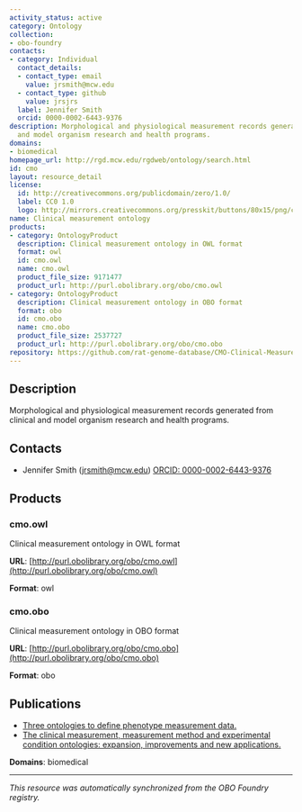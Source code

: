 ```yaml
---
activity_status: active
category: Ontology
collection:
- obo-foundry
contacts:
- category: Individual
  contact_details:
  - contact_type: email
    value: jrsmith@mcw.edu
  - contact_type: github
    value: jrsjrs
  label: Jennifer Smith
  orcid: 0000-0002-6443-9376
description: Morphological and physiological measurement records generated from clinical
  and model organism research and health programs.
domains:
- biomedical
homepage_url: http://rgd.mcw.edu/rgdweb/ontology/search.html
id: cmo
layout: resource_detail
license:
  id: http://creativecommons.org/publicdomain/zero/1.0/
  label: CC0 1.0
  logo: http://mirrors.creativecommons.org/presskit/buttons/80x15/png/cc-zero.png
name: Clinical measurement ontology
products:
- category: OntologyProduct
  description: Clinical measurement ontology in OWL format
  format: owl
  id: cmo.owl
  name: cmo.owl
  product_file_size: 9171477
  product_url: http://purl.obolibrary.org/obo/cmo.owl
- category: OntologyProduct
  description: Clinical measurement ontology in OBO format
  format: obo
  id: cmo.obo
  name: cmo.obo
  product_file_size: 2537727
  product_url: http://purl.obolibrary.org/obo/cmo.obo
repository: https://github.com/rat-genome-database/CMO-Clinical-Measurement-Ontology
---
```

## Description

Morphological and physiological measurement records generated from clinical and model organism research and health programs.

## Contacts

- Jennifer Smith (jrsmith@mcw.edu) [ORCID: 0000-0002-6443-9376](https://orcid.org/0000-0002-6443-9376)

## Products

### cmo.owl

Clinical measurement ontology in OWL format

**URL**: [http://purl.obolibrary.org/obo/cmo.owl](http://purl.obolibrary.org/obo/cmo.owl)

**Format**: owl

### cmo.obo

Clinical measurement ontology in OBO format

**URL**: [http://purl.obolibrary.org/obo/cmo.obo](http://purl.obolibrary.org/obo/cmo.obo)

**Format**: obo

## Publications

- [Three ontologies to define phenotype measurement data.](https://www.ncbi.nlm.nih.gov/pubmed/22654893)
- [The clinical measurement, measurement method and experimental condition ontologies: expansion, improvements and new applications.](https://www.ncbi.nlm.nih.gov/pubmed/24103152)

**Domains**: biomedical

---

*This resource was automatically synchronized from the OBO Foundry registry.*